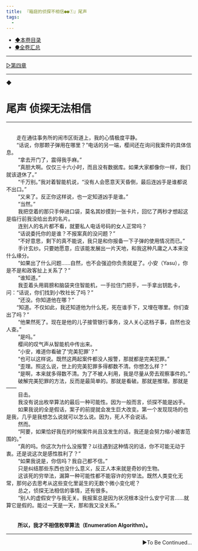 ```yaml
---
title: 『箱庭的侦探不相信●●①』尾声
tags:
  - 
---
```


 - [◆本卷目录](https://luciasnote.space/_posts/2020-10-31-%E7%AE%B1%E4%BE%A61%E7%9B%AE%E5%BD%95/)
 - [●全卷汇总](https://luciasnote.space/_posts/2020-10-29-%E7%AE%B1%E4%BE%A6%E6%B1%87%E6%80%BB%E9%A1%B5/)

---

[▷第四章](https://luciasnote.space/_posts/2020-10-31-%E7%AE%B1%E4%BE%A61Ch4/)

---

◆


# 尾声 侦探无法相信

---

<br>&emsp;&emsp;走在通往事务所的闹市区街道上，我的心情极度平静。
<br>&emsp;&emsp;“话说，你那颗子弹用在哪里？”电话的另一端，樱间还在询问我案件的具体信息。
   <br>&emsp;&emsp;    “拿去开门了，震得我手麻。”
    <br>&emsp;&emsp;   “真胆大啊。仅仅三十六小时，而且没有数据库。如果大家都像你一样，我们就该退休了。”
   <br>&emsp;&emsp;    “千万别。”我对着智能机说，“没有人会愿意天天昏倒，最后连凶手是谁都说不出口。”
    <br>&emsp;&emsp;   “又来了。反正你这样说，也一定知道凶手是谁。”
  <br>&emsp;&emsp;     “当然。”
    <br>&emsp;&emsp;   我把空着的那只手伸进口袋，莫名其妙摸到一张卡片，回忆了两秒才想起这是临行前我没给出去的名片。
  <br>&emsp;&emsp;     连别人的名片都不看，就要私人电话号码的女人正常吗？
  <br>&emsp;&emsp;     “话说委托你的是谁？不报案真的没问题？”
 <br>&emsp;&emsp;      “不好意思，剩下的真不能说，我只是和你报备一下子弹的使用情况而已。”
 <br>&emsp;&emsp;      手计玄纱。只要她愿意，应该能发展出一片天地，和我这种凡庸之人本来没什么缘分。
<br>&emsp;&emsp;       “如果出了什么问题……自然，也不会强迫你负责就是了。小安（Yasu），你是不是和政客扯上关系了？”
<br>&emsp;&emsp;       “谁知道。”
  <br>&emsp;&emsp;     我歪着头用肩膀和脑袋夹住智能机，一手拉住门把手，一手拿出钥匙卡，问：“话说，你们找到小牧社长了吗？”
  <br>&emsp;&emsp;     “还没。你知道他在哪？”
   <br>&emsp;&emsp;“知道。不仅如此，我还知道他为什么死，死在谁手下，又埋在哪里。你们查出了吗？”
  <br>&emsp;&emsp;     “他果然死了。现在是他的儿子接管银行事务，没人关心这档子事，自然也没人查。”
      <br>&emsp;&emsp; “是吗。”
  <br>&emsp;&emsp;     樱间的叹气声从智能机中传出来。
  <br>&emsp;&emsp;     “小安，难道你看破了‘完美犯罪’？”
 <br>&emsp;&emsp;      “也可以这样说。既然这两起案件都没人报警，那就都是完美犯罪。”
 <br>&emsp;&emsp;      “歪理。照这么说，世上的完美犯罪多得都数不清。你想怎么样？”
    <br>&emsp;&emsp;   “是啊，本来就多得数不清。为了不被人利用，我是尽量从旁去观察事件的。”
   <br>&emsp;&emsp;    破解完美犯罪的方法，反而是最简单的。那就是看破。那就是推理。那就是——
   <br>&emsp;&emsp;    目击。
    <br>&emsp;&emsp;   我没有说出枚举算法的最后一种可能性。因为一般而言，侦探不能是凶手。
   <br>&emsp;&emsp;    如果我说的全是假话，案子的前提就会发生巨大改变。第一个发现现场的也是我，几乎是我想怎么说就可以怎么说。因为，死人不会说话。
   <br>&emsp;&emsp;    然而。
      <br>&emsp;&emsp; “阿要，如果恰好我在的时候案件尚且没发生的话，我还是会努力缩小被害范围的。”
   <br>&emsp;&emsp;    “真的吗。你这次为什么没报警？以往遇到这种情况的话，你不可能无动于衷。还是说这次是感性胜利了？”
    <br>&emsp;&emsp;   “如果我说是，你信吗？我自己都不信。”
   <br>&emsp;&emsp;    只是纠结那些东西也没什么意义，反正人本来就是奇妙的生物。
   <br>&emsp;&emsp;    这该死的穷举法，漏算一种可能性都不能容许的穷举法。既然人类变化无常，那何必去思考从这些变化里诞生的无数个微小变化呢？
    <br>&emsp;&emsp;   总之，侦探无法相信的事情，还有很多。
  <br>&emsp;&emsp;     “别人的虚假安宁与我无关。我报案总是因为状况根本没什么安宁可言……就算它是假的。能过一天是一天，那和我又没关系。”
<br>&emsp;&emsp;
<br>&emsp;&emsp;
     <br>&emsp;&emsp;<b>  所以，我才不相信枚举算法（Enumeration Algorithm）。</b>

---
<p align="right">▶To Be Continued...</p>
